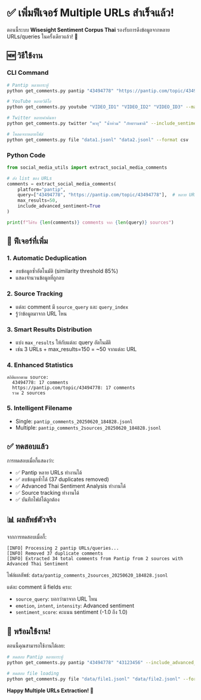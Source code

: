 # ✅ เพิ่มฟีเจอร์ Multiple URLs สำเร็จแล้ว!

ตอนนี้ระบบ **Wisesight Sentiment Corpus Thai** รองรับการดึงข้อมูลจากหลาย URLs/queries ในครั้งเดียวแล้ว! 🎉

## 🆕 วิธีใช้งาน

### CLI Command
```bash
# Pantip หลายกระทู้
python get_comments.py pantip "43494778" "https://pantip.com/topic/43494778" "TOPIC_ID3" --include_advanced_sentiment

# YouTube หลายวิดีโอ  
python get_comments.py youtube "VIDEO_ID1" "VIDEO_ID2" "VIDEO_ID3" --max_results 100

# Twitter หลายคำค้นหา
python get_comments.py twitter "พายุ" "น้ำท่วม" "ภัยธรรมชาติ" --include_sentiment

# โหลดจากหลายไฟล์
python get_comments.py file "data1.jsonl" "data2.jsonl" --format csv
```

### Python Code
```python
from social_media_utils import extract_social_media_comments

# ส่ง list ของ URLs
comments = extract_social_media_comments(
    platform="pantip",
    query=["43494778", "https://pantip.com/topic/43494778"],  # หลาย URLs
    max_results=50,
    include_advanced_sentiment=True
)

print(f"ได้รับ {len(comments)} comments จาก {len(query)} sources")
```

## 🔧 ฟีเจอร์ที่เพิ่ม

### 1. **Automatic Deduplication**
- ลบข้อมูลซ้ำอัตโนมัติ (similarity threshold 85%)
- แสดงจำนวนข้อมูลที่ถูกลบ

### 2. **Source Tracking**
- แต่ละ comment มี `source_query` และ `query_index`
- รู้ว่าข้อมูลมาจาก URL ไหน

### 3. **Smart Results Distribution**
- แบ่ง `max_results` ให้กับแต่ละ query อัตโนมัติ
- เช่น 3 URLs + max_results=150 = ~50 จากแต่ละ URL

### 4. **Enhanced Statistics**
```
สถิติแยกตาม source:
  43494778: 17 comments
  https://pantip.com/topic/43494778: 17 comments
  รวม 2 sources
```

### 5. **Intelligent Filename**
- Single: `pantip_comments_20250620_184828.jsonl`
- Multiple: `pantip_comments_2sources_20250620_184828.jsonl`

## ✅ ทดสอบแล้ว

การทดสอบเมื่อกี้แสดงว่า:
- ✅ Pantip หลาย URLs ทำงานได้
- ✅ ลบข้อมูลซ้ำได้ (37 duplicates removed)
- ✅ Advanced Thai Sentiment Analysis ทำงานได้
- ✅ Source tracking ทำงานได้
- ✅ บันทึกไฟล์ได้ถูกต้อง

## 📊 ผลลัพธ์ตัวจริง

จากการทดสอบเมื่อกี้:
```
[INFO] Processing 2 pantip URLs/queries...
[INFO] Removed 37 duplicate comments
[INFO] Extracted 34 total comments from Pantip from 2 sources with Advanced Thai Sentiment
```

ไฟล์ผลลัพธ์: `data/pantip_comments_2sources_20250620_184828.jsonl`

แต่ละ comment มี fields ครบ:
- `source_query`: บอกว่ามาจาก URL ไหน
- `emotion`, `intent`, `intensity`: Advanced sentiment  
- `sentiment_score`: คะแนน sentiment (-1.0 ถึง 1.0)

## 🚀 พร้อมใช้งาน!

ตอนนี้คุณสามารถใช้งานได้เลย:

```bash
# ทดสอบ Pantip หลายกระทู้
python get_comments.py pantip "43494778" "43123456" --include_advanced_sentiment

# ทดสอบ file loading
python get_comments.py file "data/file1.jsonl" "data/file2.jsonl" --format csv
```

**Happy Multiple URLs Extraction! 🎉**
